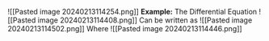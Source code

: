   
![[Pasted image 20240213114254.png]]
**Example:**
The Differential Equation
![[Pasted image 20240213114408.png]]
Can be written as 
![[Pasted image 20240213114502.png]]
Where
![[Pasted image 20240213114446.png]]


